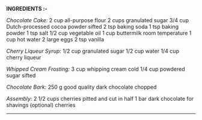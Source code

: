<b>INGREDIENTS :-</b>

<i>Chocolate Cake:</i>
2 cup all-purpose flour
2 cups granulated sugar
3/4 cup Dutch-processed cocoa powder sifted
2 tsp baking soda
1 tsp baking powder
1 tsp salt
1/2 cup vegetable oil
1 cup buttermilk room temperature
1 cup hot water
2 large eggs
2 tsp vanilla

<i>Cherry Liqueur Syrup:</i>
1/2 cup granulated sugar
1/2 cup water
1/4 cup cherry liqueur

<i>Whipped Cream Frosting:</i>
3 cup whipping cream cold
1/4 cup powdered sugar sifted

<i>Chocolate Bark:</i>
250 g good quality dark chocolate chopped

<i>Assembly:</i>
2 1/2 cups cherries pitted and cut in half
1 bar dark chocolate for shavings (optional)
cherries
_________________________________________________________________________________________________________________________________________________________________________________

